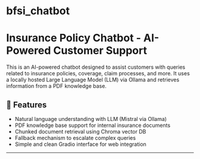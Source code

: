 # bfsi_chatbot

# Insurance Policy Chatbot - AI-Powered Customer Support

This is an AI-powered chatbot designed to assist customers with queries related to insurance policies, coverage, claim processes, and more. It uses a locally hosted Large Language Model (LLM) via Ollama and retrieves information from a PDF knowledge base.

## 🚀 Features
- Natural language understanding with LLM (Mistral via Ollama)
- PDF knowledge base support for internal insurance documents
- Chunked document retrieval using Chroma vector DB
- Fallback mechanism to escalate complex queries
- Simple and clean Gradio interface for web integration

---


